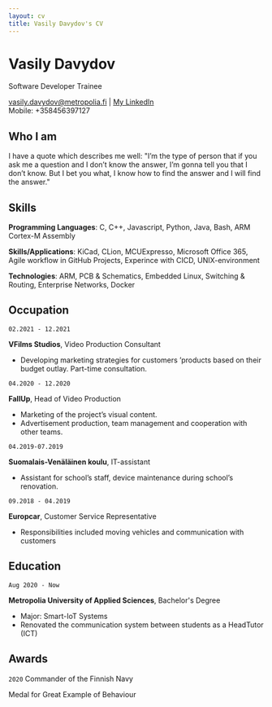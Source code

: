 ```yaml
---
layout: cv
title: Vasily Davydov's CV
---
```

# Vasily Davydov
Software Developer Trainee 

<div id="webaddress">
<a href="mailto:vasily.davydov@metropolia.fi">vasily.davydov@metropolia.fi</a>
| <a href="https://www.linkedin.com/in/vasily-davydov/">My LinkedIn</a>
</div>
<div id="webaddress">
Mobile: +358456397127
</div>


## Who I am

I have a quote which describes me well: "I’m the type of person that if you ask me a question and I don’t know the answer, I’m gonna tell you that I don’t know. But I bet you what, I know how to find the answer and I will find the answer."

## Skills

__Programming Languages__: C, C++, Javascript, Python, Java, Bash, ARM Cortex-M Assembly

__Skills/Applications__: KiCad, CLion, MCUExpresso, Microsoft Office 365, Agile workflow in GitHub Projects, Experince with CICD, UNIX-environment

__Technologies__: ARM, PCB & Schematics, Embedded Linux, Switching & Routing, Enterprise Networks, Docker

## Occupation

`02.2021 - 12.2021`

__VFilms Studios__, Video Production Consultant

- Developing marketing strategies for customers ’products based on their budget outlay. Part-time consultation.

`04.2020 - 12.2020`

__FallUp__, Head of Video Production

- Marketing of the project’s visual content.
- Advertisement production, team management and cooperation with other teams.

`04.2019-07.2019`

__Suomalais-Venäläinen koulu__, IT-assistant

- Assistant for school’s staff, device maintenance during school’s renovation.

`09.2018 - 04.2019`

__Europcar__, Customer Service Representative

- Responsibilities included moving vehicles and communication with customers


## Education

`Aug 2020 - Now`

__Metropolia University of Applied Sciences__, Bachelor's Degree

- Major: Smart-IoT Systems
- Renovated the communication system between students as a HeadTutor (ICT)

 
## Awards

`2020`
Commander of the Finnish Navy

Medal for Great Example of Behaviour





